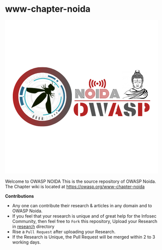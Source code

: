# www-chapter-noida

<img src="assets/images/OWASP.png"/>

Welcome to OWASP NOIDA
This is the source repository of OWASP Noida. The Chapter wiki is located at https://owasp.org/www-chapter-noida

**Contributions**

- Any one can contribute their research & articles in any domain and to OWASP Noida.
- If you feel that your research is unique and of great help for the Infosec Community, then feel free to `Fork` this repository, Upload your Research in [research](research) directory
- Rise a `Pull Request` after uploading your Research.
- If the Research is Unique, the Pull Request will be merged within 2 to 3 working days.

